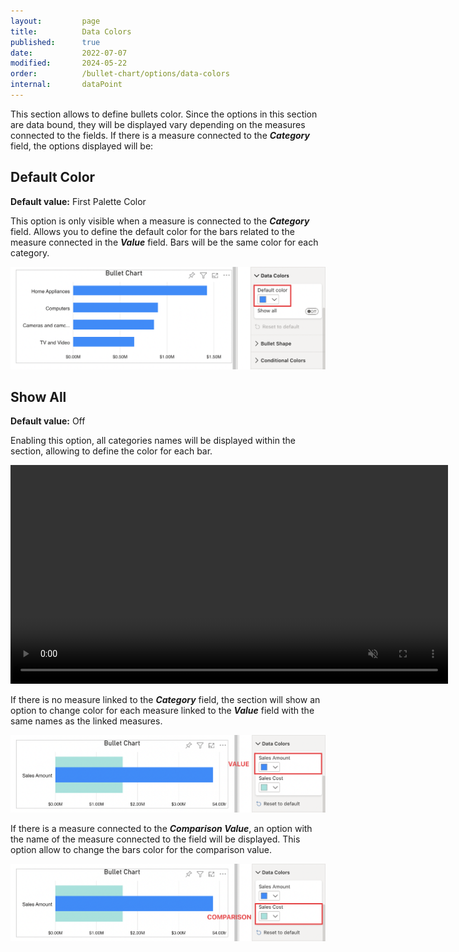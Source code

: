```yaml
---
layout:         page
title:          Data Colors
published:      true
date:           2022-07-07
modified:   	2024-05-22
order:          /bullet-chart/options/data-colors
internal:       dataPoint
---
```


This section allows to define bullets color. Since the options in this section are data bound, they will be displayed vary depending on the measures connected to the fields. If there is a measure connected to the ***Category*** field, the options displayed will be:

## Default Color

**Default value:** First Palette Color

This option is only visible when a measure is connected to the ***Category*** field. Allows you to define the default color for the bars related to the measure connected in the ***Value*** field. Bars will be the same color for each category.

<img src="images/data-colors-default-color.png" width="700">

## Show All

**Default value:** Off

Enabling this option, all categories names will be displayed within the section, allowing to define the color for each bar.

<video src="images/data-colors-show-all.mp4" width="700" autoplay loop muted></video>

If there is no measure linked to the ***Category*** field, the section will show an option to change color for each measure linked to the ***Value*** field with the same names as the linked measures.

<img src="images/data-colors-value-color.png" width="700">

If there is a measure connected to the ***Comparison Value***, an option with the name of the measure connected to the field will be displayed. This option allow to change the bars color for the comparison value.

<img src="images/data-colors-comparison-color.png" width="700">


